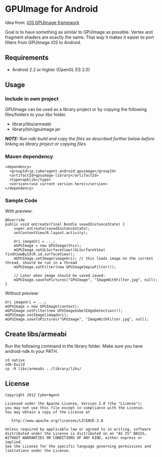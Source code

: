# GPUImage for Android

Idea from: [iOS GPUImage framework](https://github.com/BradLarson/GPUImage)

Goal is to have something as similar to GPUImage as possible. Vertex and fragment shaders are exactly the same. That way it makes it easier to port filters from GPUImage iOS to Android.

## Requirements
* Android 2.2 or higher (OpenGL ES 2.0)

## Usage

### Include in own project
GPUImage can be used as a library project or by copying the following files/folders to your libs folder.

* library/libs/armeabi
* library/bin/gpuimage.jar

***NOTE:** Run ndk-build and copy the files as described further below before linking as library project or copying files.*

### Maven dependency

    
    <dependency>
      <groupId>jp.cyberagent.android.gpuimage</groupId>
      <artifactId>gpuimage-library</artifactId>
      <type>apklib</type>
      <version>(use current version here)</version>
    </dependency>


### Sample Code
With preview:

    @Override
    public void onCreate(final Bundle savedInstanceState) {
        super.onCreate(savedInstanceState);
        setContentView(R.layout.activity);
        
        Uri imageUri = ...;
        mGPUImage = new GPUImage(this);
        mGPUImage.setGLSurfaceView((GLSurfaceView) findViewById(R.id.surfaceView));
        mGPUImage.setImage(imageUri); // this loads image on the current thread, should be run in a thread
        mGPUImage.setFilter(new GPUImageSepiaFilter());
        
        // Later when image should be saved saved:
        mGPUImage.saveToPictures("GPUImage", "ImageWithFilter.jpg", null);
    }

Without preview:

    Uri imageUri = ...;
    mGPUImage = new GPUImage(context);
    mGPUImage.setFilter(new GPUImageSobelEdgeDetection());
    mGPUImage.setImage(imageUri);
    mGPUImage.saveToPictures("GPUImage", "ImageWithFilter.jpg", null);

## Create libs/armeabi
Run the following command in the library folder. Make sure you have android-ndk in your PATH.

    cd native
    ndk-build
    cp -R libs/armeabi ../library/libs/

## License
    Copyright 2012 CyberAgent

    Licensed under the Apache License, Version 2.0 (the "License");
    you may not use this file except in compliance with the License.
    You may obtain a copy of the License at

       http://www.apache.org/licenses/LICENSE-2.0

    Unless required by applicable law or agreed to in writing, software
    distributed under the License is distributed on an "AS IS" BASIS,
    WITHOUT WARRANTIES OR CONDITIONS OF ANY KIND, either express or implied.
    See the License for the specific language governing permissions and
    limitations under the License.